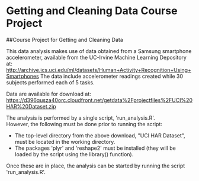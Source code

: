 # Getting and Cleaning Data Course Project
##Course Project for Getting and Cleaning Data

This data analysis makes use of data obtained from a Samsung smartphone accelerometer, available from the UC-Irvine Machine Learning Depository at:
http://archive.ics.uci.edu/ml/datasets/Human+Activity+Recognition+Using+Smartphones
The data include accelerometer readings created while 30 subjects performed each of 5 tasks.

Data are available for download at:
https://d396qusza40orc.cloudfront.net/getdata%2Fprojectfiles%2FUCI%20HAR%20Dataset.zip

The analysis is performed by a single script, 'run_analysis.R'.  
However, the following must be done prior to running the script:
* The top-level directory from the above download, "UCI HAR Dataset", must be located in the working directory.
* The packages 'plyr' and 'reshape2' must be installed (they will be loaded by the script using the library() function).

Once these are in place, the analysis can be started by running the script 'run_analysis.R'.

